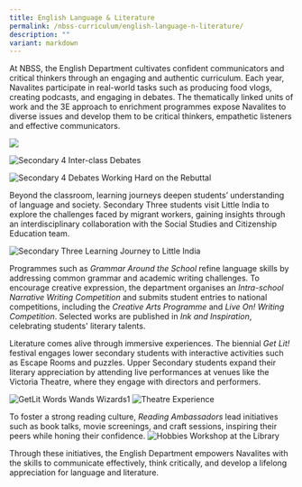 ```yaml
---
title: English Language & Literature
permalink: /nbss-curriculum/english-language-n-literature/
description: ""
variant: markdown
---
```

<p>At NBSS, the English Department cultivates confident communicators and critical thinkers through an engaging and authentic curriculum. Each year, Navalites participate in real-world tasks such as producing food vlogs, creating podcasts, and engaging in debates. The thematically linked units of work and the 3E approach to enrichment programmes expose Navalites to diverse issues and develop them to be critical thinkers, empathetic listeners and effective communicators. 

![](/images/Screenshot_2025_03_28_164137.png)   

![Secondary 4 Inter-class Debates](/images/01_Group_Shot__Prize_Winners___2_.jpg)
	
![Secondary 4 Debates Working Hard on the Rebuttal](/images/20230308_135753.jpg)
	
Beyond the classroom, learning journeys deepen students’ understanding of language and society. Secondary Three students visit Little India to explore the challenges faced by migrant workers, gaining insights through an interdisciplinary collaboration with the Social Studies and Citizenship Education team.

![Secondary Three Learning Journey to Little India](/images/Prejudice_Trail_2.jpg)

Programmes such as _Grammar Around the School_ refine language skills by addressing common grammar and academic writing challenges. To encourage creative expression, the department organises an _Intra-school Narrative Writing Competition_ and submits student entries to national competitions, including the _Creative Arts Programme_ and _Live On! Writing Competition_. Selected works are published in _Ink and Inspiration_, celebrating students' literary talents.

Literature comes alive through immersive experiences. The biennial _Get Lit!_ festival engages lower secondary students with interactive activities such as Escape Rooms and puzzles. Upper Secondary students expand their literary appreciation by attending live performances at venues like the Victoria Theatre, where they engage with directors and performers.

![GetLit Words Wands Wizards1](/images/GetLitWordsWandsWizards2__1_.jpg)
![Theatre Experience](/images/20240420_135113__1__compressed.jpg)

To foster a strong reading culture, _Reading Ambassadors_ lead initiatives such as book talks, movie screenings, and craft sessions, inspiring their peers while honing their confidence.
![Hobbies Workshop at the Library](/images/20240219_154029.jpg)

Through these initiatives, the English Department empowers Navalites with the skills to communicate effectively, think critically, and develop a lifelong appreciation for language and literature. </p>